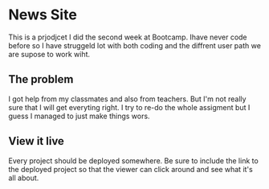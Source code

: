# News Site

This is a prjodjcet I did the second week at Bootcamp. Ihave never code before so I have struggeld lot with both coding and the diffrent user path we are supose to work wiht.


## The problem

I got help from my classmates and also from teachers. But I'm not really sure that I will get everyting right. I try to re-do the whole assigment but I guess I managed to just make things wors. 

## View it live
Every project should be deployed somewhere. Be sure to include the link to the deployed project so that the viewer can click around and see what it's all about.
